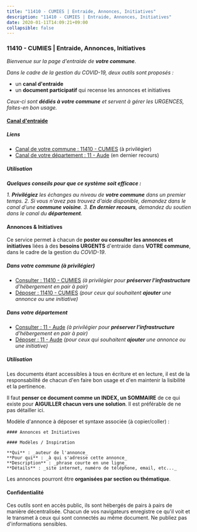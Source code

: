 ```yaml
---
title: "11410 - CUMIES | Entraide, Annonces, Initiatives"
description: "11410 - CUMIES | Entraide, Annonces, Initiatives"
date: 2020-01-11T14:09:21+09:00
collapsible: false
---
```


### 11410 - CUMIES | Entraide, Annonces, Initiatives

_Bienvenue sur la page d'entraide de **votre commune**_.

_Dans le cadre de la gestion du COVID-19, deux outils sont proposés :_

- un **canal d'entraide**
- un **document participatif** qui recense les annonces et initiatives

_Ceux-ci sont **dédiés à votre commune** et servent à gérer les URGENCES, faites-en bon usage._

#### [Canal d'entraide](https://entraide.stopcoronavirus.tech/#/channel/11410_cumies)

##### Liens

- [Canal de votre commune : 11410 	- CUMIES](https://entraide.stopcoronavirus.tech/#/channel/11410_cumies) (à privilégier)
- [Canal de votre département : 11 	- Aude](https://entraide.stopcoronavirus.tech/#/channel/11_aude) (en dernier recours)

##### Utilisation

_**Quelques conseils pour que ce système soit efficace :**_

_1. **Privilégiez** les échanges au niveau de **votre commune** dans un premier temps._
_2. Si vous n'avez pas trouvez d'aide disponible, demandez dans le canal d'une **commune voisine**._
_3. **En dernier recours**, demandez du soutien dans le canal du **département**._

#### Annonces & Initiatives


Ce service permet à chacun de **poster ou consulter les annonces et initiatives** liées à des **besoins
URGENTS** d'entraide dans **VOTRE commune**, dans le cadre de la gestion du _COVID-19_.

##### Dans votre commune (à privilégier)

- [Consulter : 11410 	- CUMIES](https://docs.stopcoronavirus.tech/#/r/markdown/11410_cumies/4XTTM79NBVorAdFW9PAz1MqGFSvNtHZv5x88JShT2MK35Fd5d) _(à privilégier pour **préserver l'infrastructure** d'hébergement en pair à pair)_
- [Déposer : 11410 	- CUMIES](https://docs.stopcoronavirus.tech/#/w/markdown/11410_cumies/4XTTM79NBVorAdFW9PAz1MqGFSvNtHZv5x88JShT2MK35Fd5d-K3TgUWLtYi9AzMStJP1QxdenQoGqvQ7R45kfMiHkTNHNhMHM6kQkiJRUSX5grVRUfpsTWmHuhpbjwNWes5LNg8bbiH5WnYCbmbG7e4QxJBvPCmd8uuFoEW4Gtue7bMPrA9gbTv8s) _(pour ceux qui souhaitent **ajouter** une annonce ou une initiative)_

##### Dans votre département

- [Consulter : 11 	- Aude](https://docs.stopcoronavirus.tech/#/r/markdown/11_aude/4XTTMAGp75xRqnHSCY5CHaiDgxDaUgXuTXvSZDHnY1JdjJiUk) _(à privilégier pour **préserver l'infrastructure** d'hébergement en pair à pair)_
- [Déposer : 11 	- Aude](https://docs.stopcoronavirus.tech/#/w/markdown/11_aude/4XTTMAGp75xRqnHSCY5CHaiDgxDaUgXuTXvSZDHnY1JdjJiUk-K3TgUenjCPDfs1W21bst2JvrPDW324QBfMvPid11puzXxXGQEeNw9p4QtfnUhSn4LYSwR6UDBQmdr3wFq2CDRGqNz2QynSm58zgCpz2PKP6Y24UTpxW22MudfeZ339ZPKnHm6XTr) _(pour ceux qui souhaitent **ajouter** une annonce ou une initiative)_


##### Utilisation

Les documents étant accessibles à tous en écriture et en lecture, il est de la
responsabilité de chacun d'en faire bon usage et d'en maintenir la lisibilité
et la pertinence.

Il faut **penser ce document comme un INDEX, un SOMMAIRE** de ce qui existe
pour **AIGUILLER chacun vers une solution**. Il est préférable de ne pas détailler ici.

Modèle d'annonce à déposer et syntaxe associée (à copier/coller) :

    #### Annonces et Initiatives

    #### Modèles / Inspiration

    **Qui** : _auteur de l'annonce_
    **Pour qui** : _à qui s'adresse cette annonce_
    **Description** : _phrase courte en une ligne_
    **Détails** : _site internet, numéro de téléphone, email, etc..._


Les annonces pourront être **organisées par section ou thématique**.

#### Confidentialité

Ces outils sont en accès public, ils sont hébergés de pairs à pairs de manière décentralisée.
Chacun de vos navigateurs enregistre ce qu'il voit et le transmet à ceux qui sont connectés au même document.
Ne publiez pas d'informations sensibles.
